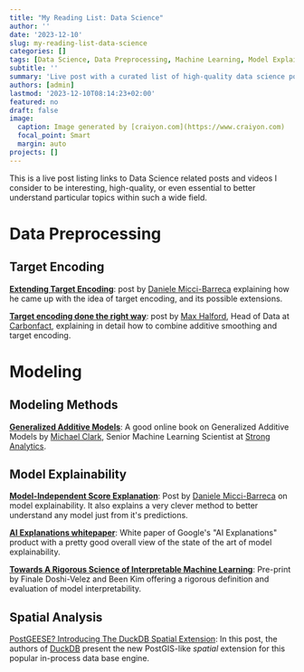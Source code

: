 ```yaml
---
title: "My Reading List: Data Science"
author: ''
date: '2023-12-10'
slug: my-reading-list-data-science
categories: []
tags: [Data Science, Data Preprocessing, Machine Learning, Model Explainability, Model Interpretability]
subtitle: ''
summary: 'Live post with a curated list of high-quality data science posts and videos I found enlightening.'
authors: [admin]
lastmod: '2023-12-10T08:14:23+02:00'
featured: no
draft: false
image:
  caption: Image generated by [craiyon.com](https://www.craiyon.com)
  focal_point: Smart
  margin: auto
projects: []
---
```


This is a live post listing links to Data Science related posts and videos I consider to be interesting, high-quality, or even essential to better understand particular topics within such a wide field. 

# Data Preprocessing

## Target Encoding

[**Extending Target Encoding**](https://towardsdatascience.com/extending-target-encoding-443aa9414cae): post by [Daniele Micci-Barreca](https://www.aitimejournal.com/interview-with-daniele-micci-barreca-product-analytics-lead-data-science-google/30110/) explaining how he came up with the idea of target encoding, and its possible extensions.

[**Target encoding done the right way**](https://maxhalford.github.io/blog/target-encoding/): post by [Max Halford](https://maxhalford.github.io/bio/), Head of Data at [Carbonfact](https://www.carbonfact.com/), explaining in detail how to combine additive smoothing and target encoding.

# Modeling

## Modeling Methods

[**Generalized Additive Models**](https://m-clark.github.io/generalized-additive-models/): A good online book on Generalized Additive Models by [Michael Clark](https://m-clark.github.io/about.html), Senior Machine Learning Scientist at [Strong Analytics](https://www.strong.io/).

## Model Explainability

[**Model-Independent Score Explanation**](https://towardsdatascience.com/a-simple-model-independent-score-explanation-method-c17002d66da7): Post by [Daniele Micci-Barreca](https://www.aitimejournal.com/interview-with-daniele-micci-barreca-product-analytics-lead-data-science-google/30110/) on model explainability. It also explains a very clever method to better understand any model just from it's predictions.

[**AI Explanations whitepaper**](https://storage.googleapis.com/cloud-ai-whitepapers/AI%20Explainability%20Whitepaper.pdf): White paper of Google's "AI Explanations" product with a pretty good overall view of the state of the art of model explainability.

[**Towards A Rigorous Science of Interpretable Machine Learning**](https://arxiv.org/abs/1702.08608): Pre-print by Finale Doshi-Velez and Been Kim offering a rigorous definition and evaluation of model interpretability.

## Spatial Analysis

[PostGEESE? Introducing The DuckDB Spatial Extension](https://duckdb.org/2023/04/28/spatial.html): In this post, the authors of [DuckDB](https://duckdb.org/) present the new PostGIS-like *spatial* extension for this popular in-process data base engine.
